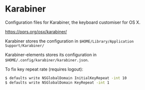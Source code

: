 Karabiner
=========

Configuration files for Karabiner, the keyboard customiser for OS X.

https://pqrs.org/osx/karabiner/

Karabiner stores the configuration in `$HOME/Library/Application Support/Karabiner/`

Karabiner-elements stores its configuration in `$HOME/.config/karabiner/karabiner.json`.

To fix key repeat rate (requires logout):

```sh
$ defaults write NSGlobalDomain InitialKeyRepeat -int 10
$ defaults write NSGlobalDomain KeyRepeat -int 1
```

